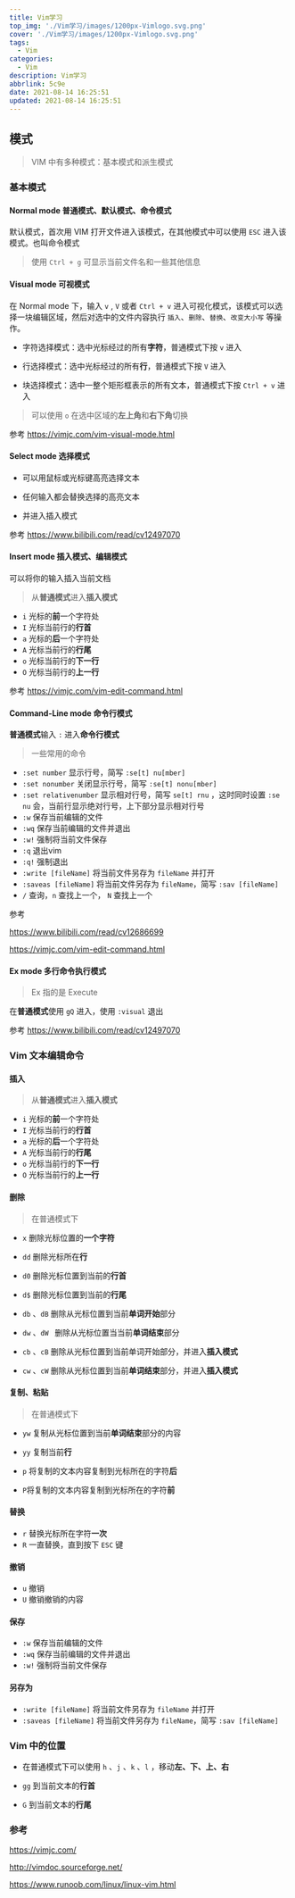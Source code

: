 ```yaml
---
title: Vim学习
top_img: './Vim学习/images/1200px-Vimlogo.svg.png'
cover: './Vim学习/images/1200px-Vimlogo.svg.png'
tags:
  - Vim
categories:
  - Vim
description: Vim学习
abbrlink: 5c9e
date: 2021-08-14 16:25:51
updated: 2021-08-14 16:25:51
---
```


## 模式

> VIM 中有多种模式：基本模式和派生模式

### 基本模式

#### Normal mode 普通模式、默认模式、命令模式

默认模式，首次用 VIM 打开文件进入该模式，在其他模式中可以使用 `ESC` 进入该模式。也叫命令模式

> 使用 `Ctrl + g` 可显示当前文件名和一些其他信息

#### Visual mode 可视模式

在 Normal mode 下，输入 `v` , `V` 或者 `Ctrl + v` 进入可视化模式，该模式可以选择一块编辑区域，然后对选中的文件内容执行 `插入`、`删除`、`替换`、`改变大小写` 等操作。

- 字符选择模式：选中光标经过的所有**字符**，普通模式下按 `v` 进入

- 行选择模式：选中光标经过的所有**行**，普通模式下按 `V` 进入
- 块选择模式：选中一整个矩形框表示的所有文本，普通模式下按 `Ctrl + v` 进入

> 可以使用 `o` 在选中区域的**左上角**和**右下角**切换

参考 https://vimjc.com/vim-visual-mode.html

#### Select mode 选择模式

- 可以用鼠标或光标键高亮选择文本

- 任何输入都会替换选择的高亮文本

- 并进入插入模式

参考 https://www.bilibili.com/read/cv12497070

#### Insert mode 插入模式、编辑模式

可以将你的输入插入当前文档

> 从**普通模式**进入**插入模式**

- `i` 光标的**前**一个字符处
- `I` 光标当前行的**行首**
- `a` 光标的**后**一个字符处
- `A` 光标当前行的**行尾**
- `o` 光标当前行的**下一行**
- `O` 光标当前行的**上一行**

参考 https://vimjc.com/vim-edit-command.html

#### Command-Line mode 命令行模式

**普通模式**输入 `:`  进入**命令行模式**

> 一些常用的命令

- `:set number` 显示行号，简写 `:se[t] nu[mber]`
- `:set nonumber` 关闭显示行号，简写 `:se[t] nonu[mber]`
- `:set relativenumber` 显示相对行号，简写 `se[t] rnu` ，这时同时设置 `:se nu` 会，当前行显示绝对行号，上下部分显示相对行号
- `:w` 保存当前编辑的文件
- `:wq` 保存当前编辑的文件并退出
- `:w!` 强制将当前文件保存
- `:q` 退出vim
- `:q!` 强制退出
- `:write [fileName]` 将当前文件另存为 `fileName` 并打开
- `:saveas [fileName]` 将当前文件另存为 `fileName`，简写 `:sav [fileName]`
- `/` 查询，`n` 查找上一个， `N` 查找上一个

参考

https://www.bilibili.com/read/cv12686699

https://vimjc.com/vim-edit-command.html

#### Ex mode 多行命令执行模式

> Ex 指的是 Execute

在**普通模式**使用 `gQ` 进入，使用 `:visual` 退出

参考 https://www.bilibili.com/read/cv12497070

### Vim 文本编辑命令

#### 插入

> 从**普通模式**进入**插入模式**

- `i` 光标的**前**一个字符处
- `I` 光标当前行的**行首**
- `a` 光标的**后**一个字符处
- `A` 光标当前行的**行尾**
- `o` 光标当前行的**下一行**
- `O` 光标当前行的**上一行**

#### 删除

> 在普通模式下

- `x` 删除光标位置的**一个字符**
- `dd` 删除光标所在**行**
- `d0` 删除光标位置到当前的**行首**
- `d$` 删除光标位置到当前的**行尾**
- `db` 、`dB` 删除从光标位置到当前**单词开始**部分
- `dw` 、`dW ` 删除从光标位置当当前**单词结束**部分
- `cb` 、`cB` 删除从光标位置到当前单词开始部分，并进入**插入模式**

- `cw` 、`cW` 删除从光标位置到当前**单词结束**部分，并进入**插入模式**

#### 复制、粘贴

> 在普通模式下

- `yw` 复制从光标位置到当前**单词结束**部分的内容
- `yy` 复制当前**行**

- `p` 将复制的文本内容复制到光标所在的字符**后**
- `P`将复制的文本内容复制到光标所在的字符**前**

#### 替换

- `r` 替换光标所在字符**一次**
- `R` 一直替换，直到按下 `ESC` 键

#### 撤销

- `u` 撤销
- `U` 撤销撤销的内容

#### 保存

- `:w` 保存当前编辑的文件
- `:wq` 保存当前编辑的文件并退出
- `:w!` 强制将当前文件保存

#### 另存为

- `:write [fileName]` 将当前文件另存为 `fileName` 并打开
- `:saveas [fileName]` 将当前文件另存为 `fileName`，简写 `:sav [fileName]`

### Vim 中的位置

- 在普通模式下可以使用 `h` 、`j` 、`k` 、`l` ，移动**左、下、上、右**

- `gg` 到当前文本的**行首**
- `G` 到当前文本的**行尾**

### 参考

https://vimjc.com/

http://vimdoc.sourceforge.net/

https://www.runoob.com/linux/linux-vim.html
